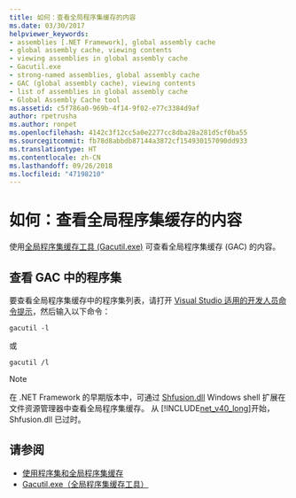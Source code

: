 ```yaml
---
title: 如何：查看全局程序集缓存的内容
ms.date: 03/30/2017
helpviewer_keywords:
- assemblies [.NET Framework], global assembly cache
- global assembly cache, viewing contents
- viewing assemblies in global assembly cache
- Gacutil.exe
- strong-named assemblies, global assembly cache
- GAC (global assembly cache), viewing contents
- list of assemblies in global assembly cache
- Global Assembly Cache tool
ms.assetid: c5f786a0-969b-4f14-9f02-e77c3384d9af
author: rpetrusha
ms.author: ronpet
ms.openlocfilehash: 4142c3f12cc5a0e2277cc8dba28a281d5cf0ba55
ms.sourcegitcommit: fb78d8abbdb87144a3872cf154930157090dd933
ms.translationtype: HT
ms.contentlocale: zh-CN
ms.lasthandoff: 09/26/2018
ms.locfileid: "47198210"
---
```

# <a name="how-to-view-the-contents-of-the-global-assembly-cache"></a>如何：查看全局程序集缓存的内容

使用[全局程序集缓存工具 (Gacutil.exe)](../tools/gacutil-exe-gac-tool.md) 可查看全局程序集缓存 (GAC) 的内容。

## <a name="view-the-assemblies-in-the-gac"></a>查看 GAC 中的程序集

要查看全局程序集缓存中的程序集列表，请打开 [Visual Studio 适用的开发人员命令提示](../tools/developer-command-prompt-for-vs.md)，然后输入以下命令：

```shell
gacutil -l
```

或

```shell
gacutil /l
```

> [!NOTE]
> 在 .NET Framework 的早期版本中，可通过 [Shfusion.dll](/previous-versions/dotnet/netframework-4.0/34149zk3(v=vs.100)) Windows shell 扩展在文件资源管理器中查看全局程序集缓存。 从 [!INCLUDE[net_v40_long](../../../includes/net-v40-long-md.md)]开始，Shfusion.dll 已过时。

## <a name="see-also"></a>请参阅

- [使用程序集和全局程序集缓存](working-with-assemblies-and-the-gac.md)
- [Gacutil.exe（全局程序集缓存工具）](../tools/gacutil-exe-gac-tool.md)